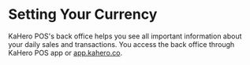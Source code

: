 # **Setting Your Currency**

KaHero POS's back office helps you see all important information about your daily sales and transactions. You access the back office through KaHero POS app or <a href="https://app.kahero.co/">app.kahero.co</a>.
